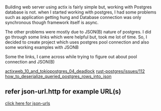 Building web server using actix is fairly simple but, working with Postgres database is not. when I started working with postgres, I had some problems such as application getting hung and Database connection was only synchronous though framework itself is async.

The other problems were mostly due to JSON(B) nature of postgres. I did go through some links which were helpful but, took me lot of time. So, I decided to create project which uses postgres pool connection and also some working examples with JSONB

Some the links, I came across while trying to figure out about pool connection and JSON(B)

[actixweb_10_and_tokiopostgres_04_deadlock](https://www.reddit.com/r/rust/comments/bytqu5/actixweb_10_and_tokiopostgres_04_deadlock/)
[rust-postgres/issues/112](https://github.com/sfackler/rust-postgres/issues/112)
[how_to_deserialize_queried_postgres_rows_into_json](https://www.reddit.com/r/rust/comments/clv6ou/how_to_deserialize_queried_postgres_rows_into_json/)

## refer json-url.http for example URL(s)
[click here for json-urls](https://github.com/saiumesh535/actix-server/blob/master/http/json-url.http)
